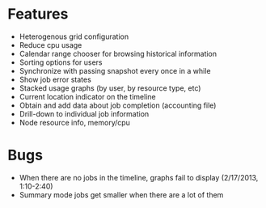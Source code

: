 # Features

* Heterogenous grid configuration
* Reduce cpu usage 
* Calendar range chooser for browsing historical information
* Sorting options for users
* Synchronize with passing snapshot every once in a while 
* Show job error states
* Stacked usage graphs (by user, by resource type, etc)
* Current location indicator on the timeline
* Obtain and add data about job completion (accounting file)
* Drill-down to individual job information
* Node resource info, memory/cpu

# Bugs

* When there are no jobs in the timeline, graphs fail to display (2/17/2013, 1:10-2:40)
* Summary mode jobs get smaller when there are a lot of them

